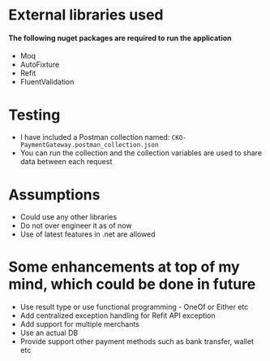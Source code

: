 # External libraries used
#### The following nuget packages are required to run the application

- Moq
- AutoFixture
- Refit
- FluentValidation

# Testing

- I have included a Postman collection named: `CKO-PaymentGateway.postman_collection.json`
- You can run the collection and the collection variables are used to share data between each request

# Assumptions

- Could use any other libraries
- Do not over engineer it as of now
- Use of latest features in .net are allowed

# Some enhancements at top of my mind, which could be done in future

- Use result type or use functional programming - OneOf or Either etc
- Add centralized exception handling for Refit API exception
- Add support for multiple merchants
- Use an actual DB
- Provide support other payment methods such as bank transfer, wallet etc
